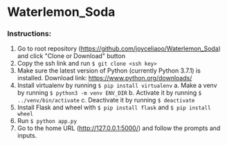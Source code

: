 # Waterlemon_Soda
### Instructions:
1. Go to root repository (https://github.com/joyceliaoo/Waterlemon_Soda) and click "Clone or Download" button
2. Copy the ssh link and run `$ git clone <ssh key>`
3. Make sure the latest version of Python (currently Python 3.7.1) is installed. Download link: https://www.python.org/downloads/
4. Install virtualenv by running `$ pip install virtualenv`
   a. Make a venv by running `$ python3 -m venv ENV_DIR`
   b. Activate it by running `$ ../venv/bin/activate`
   c. Deactivate it by running `$ deactivate`
5. Install Flask and wheel with `$ pip install flask` and `$ pip install wheel`
6. Run `$ python app.py`
7. Go to the home URL (http://127.0.0.1:5000/) and follow the prompts and inputs.